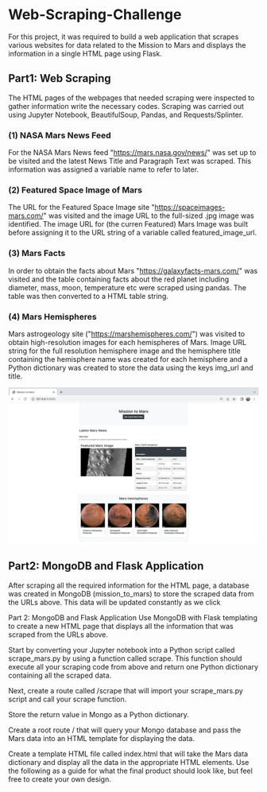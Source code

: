 # Web-Scraping-Challenge

For this project,  it was required to build a web application that scrapes various websites for data related to the Mission to Mars and displays the information in a single HTML page using Flask. 

## Part1: Web Scraping 

The HTML pages of the webpages that needed scraping were inspected to gather information write the necessary codes. Scraping was carried out using Jupyter Notebook, BeautifulSoup, Pandas, and Requests/Splinter.

### (1) NASA Mars News Feed

For the NASA Mars News feed "https://mars.nasa.gov/news/" was set up to be visited and the latest News Title and Paragraph Text was scraped. This information was assigned a variable name to refer to later. 

### (2) Featured Space Image of Mars

The URL for the Featured Space Image site "https://spaceimages-mars.com/" was visited and the image URL to the full-sized .jpg image was identified.
The image URL for (the curren Featured) Mars Image was built before assigning it to the URL string of a variable called featured_image_url. 

### (3) Mars Facts

In order to obtain the facts about Mars "https://galaxyfacts-mars.com/" was visited and the table containing facts about the red planet including diameter, mass, moon, temperature etc were scraped using pandas. The table was then converted to a HTML table string.

### (4) Mars Hemispheres

Mars astrogeology site ("https://marshemispheres.com/") was visited to obtain high-resolution images for each hemispheres of Mars. Image URL string for the full resolution hemisphere image and the hemisphere title containing the hemisphere name was created for each hemisphere and a Python dictionary was created to store the data using the keys img_url and title.


![alt text](https://github.com/fbrowther/Web-Scraping-Challenge/blob/main/Deployed%20Webscraping%20App%20Page.png)


## Part2: MongoDB and Flask Application
After scraping all the required information for the HTML page, a database was created in MongoDB (mission_to_mars) to store the scraped data from the URLs above. This data will be updated constantly as we click 


Part 2: MongoDB and Flask Application
Use MongoDB with Flask templating to create a new HTML page that displays all the information that was scraped from the URLs above.


Start by converting your Jupyter notebook into a Python script called scrape_mars.py by using a function called scrape. This function should  execute all your scraping code from above and return one Python dictionary containing all the scraped data.


Next, create a route called /scrape that will import your scrape_mars.py script and call your scrape function.

Store the return value in Mongo as a Python dictionary.



Create a root route / that will query your Mongo database and pass the Mars data into an HTML template for displaying the data.


Create a template HTML file called index.html that will take the Mars data dictionary and display all the data in the appropriate HTML elements. Use the following as a guide for what the final product should look like, but feel free to create your own design.


